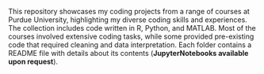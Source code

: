 This repository showcases my coding projects from a range of courses at Purdue University, highlighting my diverse coding skills and experiences. The collection includes code written in R, Python, and MATLAB. Most of the courses involved extensive coding tasks, while some provided pre-existing code that required cleaning and data interpretation. Each folder contains a README file with details about its contents (**JupyterNotebooks available upon request**).
